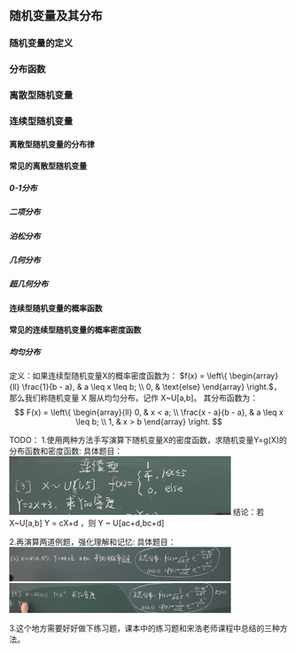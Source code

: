 ## 随机变量及其分布

### 随机变量的定义
### 分布函数
### 离散型随机变量
### 连续型随机变量

#### 离散型随机变量的分布律
#### 常见的离散型随机变量
##### 0-1分布 
##### 二项分布
##### 泊松分布
##### 几何分布
##### 超几何分布

#### 连续型随机变量的概率函数
#### 常见的连续型随机变量的概率密度函数
##### 均匀分布
定义：如果连续型随机变量X的概率密度函数为： 
$f(x) = \left\{ \begin{array}{ll}
\frac{1}{b - a}, & a \leq x \leq b; \\
0,  & \text{else}
\end{array} \right.$，
那么我们称随机变量 X 服从均匀分布，记作 X~U[a,b]。
其分布函数为：
$$
F(x) = \left\{
\begin{array}{ll}
0, & x < a; \\
\frac{x - a}{b - a}, & a \leq x \leq b; \\
1, & x > b
\end{array}
\right.
$$

TODO：
1.使用两种方法手写演算下随机变量X的密度函数，求随机变量Y=g(X)的分布函数和密度函数:
具体题目：<img src="./images/连续型随机变量函数的分布例一.png" alt="例一" width="400">
结论：若 X~U[a,b] Y = cX+d ，则 Y ~ U[ac+d,bc+d]

2.再演算两道例题，强化理解和记忆:
具体题目：
<img src="./images/连续型随机变量函数的分布例四.png" alt="例四" width="400">
<img src="./images/连续型随机变量函数的分布例五.png" alt="例五" width="400">

3.这个地方需要好好做下练习题，课本中的练习题和宋浩老师课程中总结的三种方法。

